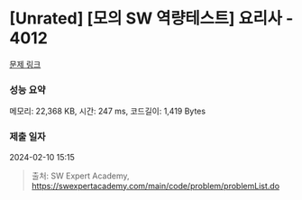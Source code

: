 # [Unrated] [모의 SW 역량테스트] 요리사 - 4012 

[문제 링크](https://swexpertacademy.com/main/code/problem/problemDetail.do?contestProbId=AWIeUtVakTMDFAVH) 

### 성능 요약

메모리: 22,368 KB, 시간: 247 ms, 코드길이: 1,419 Bytes

### 제출 일자

2024-02-10 15:15



> 출처: SW Expert Academy, https://swexpertacademy.com/main/code/problem/problemList.do